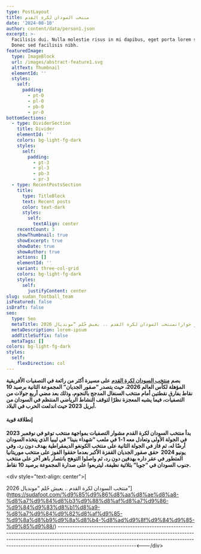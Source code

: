 ```yaml
---
type: PostLayout
title: منتخب السودان لكرة القدم
date: '2024-08-10'
author: content/data/person1.json
excerpt: >-
  Facilisis dui. Nulla molestie risus in mi dapibus, eget porta lorem semper.
  Donec sed facilisis nibh.
featuredImage:
  type: ImageBlock
  url: /images/abstract-feature1.svg
  altText: Thumbnail
  elementId: ''
  styles:
    self:
      padding:
        - pt-0
        - pl-0
        - pb-0
        - pr-0
bottomSections:
  - type: DividerSection
    title: Divider
    elementId: ''
    colors: bg-light-fg-dark
    styles:
      self:
        padding:
          - pt-3
          - pl-3
          - pb-3
          - pr-3
  - type: RecentPostsSection
    title:
      type: TitleBlock
      text: Recent posts
      color: text-dark
      styles:
        self:
          textAlign: center
    recentCount: 3
    showThumbnail: true
    showExcerpt: true
    showDate: true
    showAuthor: true
    actions: []
    elementId: ''
    variant: three-col-grid
    colors: bg-light-fg-dark
    styles:
      self:
        justifyContent: center
slug: sudan_football_team
isFeatured: false
isDraft: false
seo:
  type: Seo
  metaTitle: تقارير و حواراتمنتخب السودان لكرة القدم .. يعيش حُلم “مونديال 2026”
  metaDescription: lorem-ipsum
  addTitleSuffix: false
  metaTags: []
colors: bg-light-fg-dark
styles:
  self:
    flexDirection: col
---
```

**بصم** [**منتخب السودان لكرة القدم**](https://sudafoot.com/%d9%85%d9%86%d8%aa%d8%ae%d8%a8-%d8%a7%d9%84%d8%b3%d9%88%d8%af%d8%a7%d9%86-%d9%84%d9%83%d8%b1%d8%a9-%d8%a7%d9%84%d9%82%d8%af%d9%85-%d9%8a%d8%b9%d9%8a%d8%b4-%d8%ad%d9%8f%d9%84%d9%85-%d9%85%d9%88/) **على مسيرة أكثر من رائعة في التصفيات الأفريقية المؤهلة لكأس العالم 2026، حيث يتصدر “صقور الجديان” المجموعة الثانية برصيد 10 نقاط بفارق نقطتين أمام منتخب السنغال المدجج بالنجوم، وذلك بعد مضي أربع جولات من التصفيات، فيما يشبه المعجزة نظرًا لتوقف النشاط الرياضي المنتظم في السودان من أبريل 2023 حيث اندلعت الحرب في البلاد.**



#### **إنطلاقة قوية**

**بدأ منتخب السودان لكرة القدم مشوار التصفيات بمواجهة منتخب توغو في نوفمبر 2023 في الجولة الأولى وتعادل معه 1-1 في ملعب “شهداء بنينا” في ليبيا الذي يتخذه السودان أرضًا له، ثم فاز في الجولة الثانية على منتخب الكونغو الديمقراطية بهدف دون رد، وفي يونيو 2024  حقق صقور الجديان القفزة الأكبر بعدما حققوا الفوز على منتخب موريتانيا المتطور في عقر داره بهدفين دون رد، ثم واصلوا التوهج بانتصار باهر آخر على منتخب جنوب السودان في “جوبا” بثلاثية نظيفة، ليتربعوا على صدارة المجموعة برصيد 10 نقاط.**

\<div style="text-align: center">[

منتخب السودان لكرة القدم .. يعيش حُلم “مونديال 2026”](https://sudafoot.com/%d9%85%d9%86%d8%aa%d8%ae%d8%a8-%d8%a7%d9%84%d8%b3%d9%88%d8%af%d8%a7%d9%86-%d9%84%d9%83%d8%b1%d8%a9-%d8%a7%d9%84%d9%82%d8%af%d9%85-%d9%8a%d8%b9%d9%8a%d8%b4-%d8%ad%d9%8f%d9%84%d9%85-%d9%85%d9%88/)
-----------------------------------------------------------------------------------------------------------------------------------------------------------------------------------------------------------------------------------------------------------------------------\</div>




